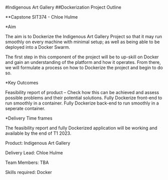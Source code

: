 #Indigenous Art Gallery
##Dockerization Project Outline 

**Capstone SIT374 - Chloe Hulme

*Aim

The aim is to Dockerize the Indigenous Art Gallery Project so that it may run smoothly on every machine with minimal setup; as well as being able to be deployed into a Docker Swarm.

The first step in this component of the project will be to up-skill on Docker and gain an understanding of the platform and how it operates. From there, we will formulate a process on how to Dockerize the project and begin to do so.

*Key Outcomes

Feasibility report of product – Check how this can be achieved and assess possible problems and their potential solutions.
Fully Dockerize front-end to run smoothly in a container.
Fully Dockerize back-end to run smoothly in a seperate container.

*Delivery Time frames

The feasibility report and fully Dockerized application will be working and available by the end of T1 2023.



Product: Indigenous Art Gallery

Delivery Lead: Chloe Hulme

Team Members: TBA

Skills required: Docker

